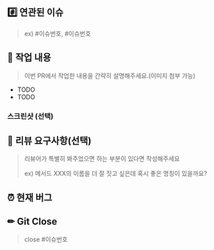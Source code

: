 ## #️⃣ 연관된 이슈
> ex) #이슈번호, #이슈번호


## 📝 작업 내용
> 이번 PR에서 작업한 내용을 간략히 설명해주세요.(이미지 첨부 가능)
- TODO
- TODO

### 스크린샷 (선택)


## 💬 리뷰 요구사항(선택)

> 리뷰어가 특별히 봐주었으면 하는 부분이 있다면 작성해주세요
>
> ex) 메서드 XXX의 이름을 더 잘 짓고 싶은데 혹시 좋은 명칭이 있을까요?


## ⏰ 현재 버그


## ✏ Git Close
> close #이슈번호
